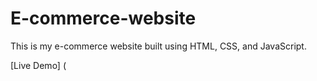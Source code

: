 # E-commerce-website

This is my e-commerce website built using HTML, CSS, and JavaScript.

[Live 
Demo]  ( 
